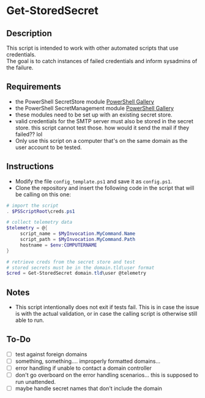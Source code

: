 # Get-StoredSecret

## Description
This script is intended to work with other automated scripts that use credentials.  
The goal is to catch instances of failed credentials and inform sysadmins of the failure.

## Requirements
 * the PowerShell SecretStore module [PowerShell Gallery](https://www.powershellgallery.com/packages/Microsoft.PowerShell.SecretStore/)
 * the PowerShell SecretManagement module [PowerShell Gallery](https://www.powershellgallery.com/packages/Microsoft.PowerShell.SecretManagement/)
 * these modules need to be set up with an existing secret store. 
 * valid credentials for the SMTP server must also be stored in the secret store.
   this script cannot test those.  how would it send the mail if they failed??  lol
 * Only use this script on a computer that's on the same domain as the user account to be tested.  

## Instructions
 * Modify the file `config_template.ps1` and save it as `config.ps1`.
 * Clone the repository and insert the following code in the script that will be calling on this one:  

```powershell
# import the script
. $PSScriptRoot\creds.ps1

# collect telemetry data
$telemetry = @{
     script_name = $MyInvocation.MyCommand.Name
     script_path = $MyInvocation.MyCommand.Path
     hostname = $env:COMPUTERNAME
}

# retrieve creds from the secret store and test 
# stored secrets must be in the domain.tld\user format
$cred = Get-StoredSecret domain.tld\user @telemetry
```

## Notes
 * This script intentionally does not exit if tests fail.  This is in case the issue is with the actual validation, or in case the calling script is otherwise still able to run. 


## To-Do
 - [ ] test against foreign domains
 - [ ] something, something....  improperly formatted domains...
 - [ ] error handling if unable to contact a domain controller
 - [ ] don't go overboard on the error handling scenarios...  this is supposed to run unattended.
 - [ ] maybe handle secret names that don't include the domain 